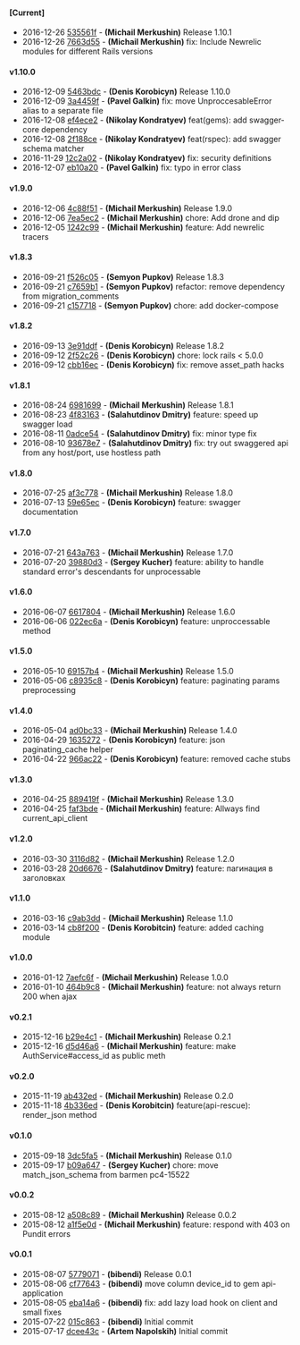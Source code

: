 
#### [Current]
 * 2016-12-26 [535561f](../../commit/535561f) - __(Michail Merkushin)__ Release 1.10.1
 * 2016-12-26 [7663d55](../../commit/7663d55) - __(Michail Merkushin)__ fix: Include Newrelic modules for different Rails versions

#### v1.10.0
 * 2016-12-09 [5463bdc](../../commit/5463bdc) - __(Denis Korobicyn)__ Release 1.10.0
 * 2016-12-09 [3a4459f](../../commit/3a4459f) - __(Pavel Galkin)__ fix: move UnproccesableError alias to a separate file
 * 2016-12-08 [ef4ece2](../../commit/ef4ece2) - __(Nikolay Kondratyev)__ feat(gems): add swagger-core dependency
 * 2016-12-08 [2f188ce](../../commit/2f188ce) - __(Nikolay Kondratyev)__ feat(rspec): add swagger schema matcher
 * 2016-11-29 [12c2a02](../../commit/12c2a02) - __(Nikolay Kondratyev)__ fix: security definitions
 * 2016-12-07 [eb10a20](../../commit/eb10a20) - __(Pavel Galkin)__ fix: typo in error class

#### v1.9.0
 * 2016-12-06 [4c88f51](../../commit/4c88f51) - __(Michail Merkushin)__ Release 1.9.0
 * 2016-12-06 [7ea5ec2](../../commit/7ea5ec2) - __(Michail Merkushin)__ chore: Add drone and dip
 * 2016-12-05 [1242c99](../../commit/1242c99) - __(Michail Merkushin)__ feature: Add newrelic tracers

#### v1.8.3
 * 2016-09-21 [f526c05](../../commit/f526c05) - __(Semyon Pupkov)__ Release 1.8.3
 * 2016-09-21 [c7659b1](../../commit/c7659b1) - __(Semyon Pupkov)__ refactor: remove dependency from migration_comments
 * 2016-09-21 [c157718](../../commit/c157718) - __(Semyon Pupkov)__ chore: add docker-compose

#### v1.8.2
 * 2016-09-13 [3e91ddf](../../commit/3e91ddf) - __(Denis Korobicyn)__ Release 1.8.2
 * 2016-09-12 [2f52c26](../../commit/2f52c26) - __(Denis Korobicyn)__ chore: lock rails < 5.0.0
 * 2016-09-12 [cbb16ec](../../commit/cbb16ec) - __(Denis Korobicyn)__ fix: remove asset_path hacks

#### v1.8.1
 * 2016-08-24 [6981699](../../commit/6981699) - __(Michail Merkushin)__ Release 1.8.1
 * 2016-08-23 [4f83163](../../commit/4f83163) - __(Salahutdinov Dmitry)__ feature: speed up swagger load
 * 2016-08-11 [0adce54](../../commit/0adce54) - __(Salahutdinov Dmitry)__ fix: minor type fix
 * 2016-08-10 [93678e7](../../commit/93678e7) - __(Salahutdinov Dmitry)__ fix: try out swaggered api from any host/port, use hostless path

#### v1.8.0
 * 2016-07-25 [af3c778](../../commit/af3c778) - __(Michail Merkushin)__ Release 1.8.0
 * 2016-07-13 [59e65ec](../../commit/59e65ec) - __(Denis Korobicyn)__ feature: swagger documentation

#### v1.7.0
 * 2016-07-21 [643a763](../../commit/643a763) - __(Michail Merkushin)__ Release 1.7.0
 * 2016-07-20 [39880d3](../../commit/39880d3) - __(Sergey Kucher)__ feature: ability to handle standard error's descendants for unprocessable

#### v1.6.0
 * 2016-06-07 [6617804](../../commit/6617804) - __(Michail Merkushin)__ Release 1.6.0
 * 2016-06-06 [022ec6a](../../commit/022ec6a) - __(Denis Korobicyn)__ feature: unproccessable method

#### v1.5.0
 * 2016-05-10 [69157b4](../../commit/69157b4) - __(Michail Merkushin)__ Release 1.5.0
 * 2016-05-06 [c8935c8](../../commit/c8935c8) - __(Denis Korobicyn)__ feature: paginating params preprocessing

#### v1.4.0
 * 2016-05-04 [ad0bc33](../../commit/ad0bc33) - __(Michail Merkushin)__ Release 1.4.0
 * 2016-04-29 [1635272](../../commit/1635272) - __(Denis Korobicyn)__ feature: json paginating_cache helper
 * 2016-04-22 [966ac22](../../commit/966ac22) - __(Denis Korobicyn)__ feature: removed cache stubs

#### v1.3.0
 * 2016-04-25 [889419f](../../commit/889419f) - __(Michail Merkushin)__ Release 1.3.0
 * 2016-04-25 [faf3bde](../../commit/faf3bde) - __(Michail Merkushin)__ feature: Allways find current_api_client

#### v1.2.0
 * 2016-03-30 [3116d82](../../commit/3116d82) - __(Michail Merkushin)__ Release 1.2.0
 * 2016-03-28 [20d6676](../../commit/20d6676) - __(Salahutdinov Dmitry)__ feature: пагинация в заголовках

#### v1.1.0
 * 2016-03-16 [c9ab3dd](../../commit/c9ab3dd) - __(Michail Merkushin)__ Release 1.1.0
 * 2016-03-14 [cb8f200](../../commit/cb8f200) - __(Denis Korobitcin)__ feature: added caching module

#### v1.0.0
 * 2016-01-12 [7aefc6f](../../commit/7aefc6f) - __(Michail Merkushin)__ Release 1.0.0
 * 2016-01-10 [464b9c8](../../commit/464b9c8) - __(Michail Merkushin)__ feature: not always return 200 when ajax

#### v0.2.1
 * 2015-12-16 [b29e4c1](../../commit/b29e4c1) - __(Michail Merkushin)__ Release 0.2.1
 * 2015-12-16 [d5d46a6](../../commit/d5d46a6) - __(Michail Merkushin)__ feature: make AuthService#access_id as public meth

#### v0.2.0
 * 2015-11-19 [ab432ed](../../commit/ab432ed) - __(Michail Merkushin)__ Release 0.2.0
 * 2015-11-18 [4b336ed](../../commit/4b336ed) - __(Denis Korobitcin)__ feature(api-rescue): render_json method

#### v0.1.0
 * 2015-09-18 [3dc5fa5](../../commit/3dc5fa5) - __(Michail Merkushin)__ Release 0.1.0
 * 2015-09-17 [b09a647](../../commit/b09a647) - __(Sergey Kucher)__ chore: move match_json_schema from barmen pc4-15522

#### v0.0.2
 * 2015-08-12 [a508c89](../../commit/a508c89) - __(Michail Merkushin)__ Release 0.0.2
 * 2015-08-12 [a1f5e0d](../../commit/a1f5e0d) - __(Michail Merkushin)__ feature: respond with 403 on Pundit errors

#### v0.0.1
 * 2015-08-07 [5779071](../../commit/5779071) - __(bibendi)__ Release 0.0.1
 * 2015-08-06 [cf77643](../../commit/cf77643) - __(bibendi)__ move column device_id to gem api-application
 * 2015-08-05 [eba14a6](../../commit/eba14a6) - __(bibendi)__ fix: add lazy load hook on client and small fixes
 * 2015-07-22 [015c863](../../commit/015c863) - __(bibendi)__ Initial commit
 * 2015-07-17 [dcee43c](../../commit/dcee43c) - __(Artem Napolskih)__ Initial commit
